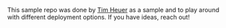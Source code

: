 This sample repo was done by [Tim Heuer](https://twitter.com/timheuer) as a sample and to play around with different deployment options.  If you have ideas, reach out!

